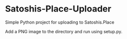 # Satoshis-Place-Uploader
Simple Python project for uploading to Satoshis.Place

Add a PNG image to the directory and run using setup.py.

